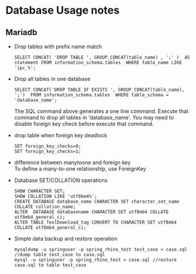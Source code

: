 # Database Usage notes
## Mariadb
- Drop tables with prefix name match 
    ```
    SELECT CONCAT( 'DROP TABLE ', GROUP_CONCAT(table_name) , ';' )  AS statement FROM information_schema.tables  WHERE table_name LIKE 'ipc_%';
    ```

- Drop all tables in one database
    ```
    SELECT CONCAT('DROP TABLE IF EXISTS ', GROUP_CONCAT(table_name), ';')  FROM information_schema.tables  WHERE table_schema = 'database_name';
    ```
    The SQL command above generates a one line command. Execute that command to drop all tables in 'database_name'.
    You may need to disable foreign key check before execute that command.

- drop table when foreign key deadlock  
    ```
    SET foreign_key_checks=0;
    SET foreign_key_checks=1;
    ```

- difference between manytoone and foreign key  
    To define a many-to-one relationship, use ForeignKey
    
- Database SET/COLLATION operations
    ```
    SHOW CHARACTER SET;
    SHOW COLLATION LIKE 'utf8bm4%';
    CREATE DATABASE database_name CHARACTER SET character_set_name COLLATE collation_name;
    ALTER  DATABASE databasename CHARACTER SET utf8mb4 COLLATE utf8mb4_general_ci;
    ALTER TABLE ToolDownload_tag CONVERT TO CHARACTER SET utf8mb4 COLLATE utf8mb4_general_ci;
    ```
    
 - Simple data backup and restore operation
    ```
    mysqldump -u springuser -p spring_rhino_test test_case > case.sql //dump table test_case to case.sql 
    mysql -u springuser -p spring_rhino_test < case.sql //restore case.sql to table test_case
    ```
